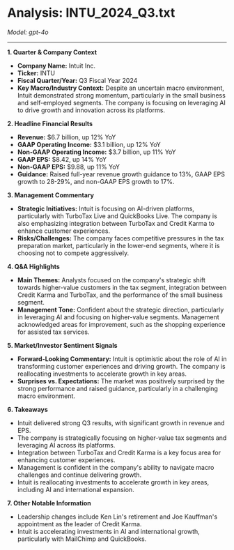 # Analysis: INTU_2024_Q3.txt

*Model: gpt-4o*

---

**1. Quarter & Company Context**
   - **Company Name:** Intuit Inc.
   - **Ticker:** INTU
   - **Fiscal Quarter/Year:** Q3 Fiscal Year 2024
   - **Key Macro/Industry Context:** Despite an uncertain macro environment, Intuit demonstrated strong momentum, particularly in the small business and self-employed segments. The company is focusing on leveraging AI to drive growth and innovation across its platforms.

**2. Headline Financial Results**
   - **Revenue:** $6.7 billion, up 12% YoY
   - **GAAP Operating Income:** $3.1 billion, up 12% YoY
   - **Non-GAAP Operating Income:** $3.7 billion, up 11% YoY
   - **GAAP EPS:** $8.42, up 14% YoY
   - **Non-GAAP EPS:** $9.88, up 11% YoY
   - **Guidance:** Raised full-year revenue growth guidance to 13%, GAAP EPS growth to 28-29%, and non-GAAP EPS growth to 17%.

**3. Management Commentary**
   - **Strategic Initiatives:** Intuit is focusing on AI-driven platforms, particularly with TurboTax Live and QuickBooks Live. The company is also emphasizing integration between TurboTax and Credit Karma to enhance customer experiences.
   - **Risks/Challenges:** The company faces competitive pressures in the tax preparation market, particularly in the lower-end segments, where it is choosing not to compete aggressively.

**4. Q&A Highlights**
   - **Main Themes:** Analysts focused on the company's strategic shift towards higher-value customers in the tax segment, integration between Credit Karma and TurboTax, and the performance of the small business segment.
   - **Management Tone:** Confident about the strategic direction, particularly in leveraging AI and focusing on higher-value segments. Management acknowledged areas for improvement, such as the shopping experience for assisted tax services.

**5. Market/Investor Sentiment Signals**
   - **Forward-Looking Commentary:** Intuit is optimistic about the role of AI in transforming customer experiences and driving growth. The company is reallocating investments to accelerate growth in key areas.
   - **Surprises vs. Expectations:** The market was positively surprised by the strong performance and raised guidance, particularly in a challenging macro environment.

**6. Takeaways**
   - Intuit delivered strong Q3 results, with significant growth in revenue and EPS.
   - The company is strategically focusing on higher-value tax segments and leveraging AI across its platforms.
   - Integration between TurboTax and Credit Karma is a key focus area for enhancing customer experiences.
   - Management is confident in the company's ability to navigate macro challenges and continue delivering growth.
   - Intuit is reallocating investments to accelerate growth in key areas, including AI and international expansion.

**7. Other Notable Information**
   - Leadership changes include Ken Lin's retirement and Joe Kauffman's appointment as the leader of Credit Karma.
   - Intuit is accelerating investments in AI and international growth, particularly with MailChimp and QuickBooks.